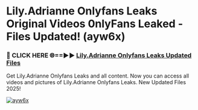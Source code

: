 # Lily.Adrianne Onlyfans Leaks Original Videos 0nlyFans Leaked - Files Updated! (ayw6x)

<h3>🔴 CLICK HERE 🌐==►► <a href="https://tinyurl.com/2wckxsce" rel="nofollow">Lily.Adrianne Onlyfans Leaks Updated Files</a></h3>

Get Lily.Adrianne Onlyfans Leaks and all content. Now you can access all videos and pictures of Lily.Adrianne Onlyfans Leaks. New Updated Files 2025!

[![ayw6x](https://i.imgur.com/AFduVYN.gif)](https://tinyurl.com/2wckxsce)
